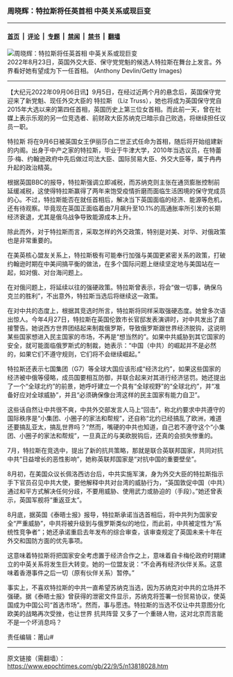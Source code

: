 ### 周晓辉：特拉斯将任英首相 中英关系或现巨变

---

#### [首页](../../../..?n13818028) &nbsp;|&nbsp; [评论](../../../../../epoch-comment?n13818028) &nbsp;|&nbsp; [专题](../../../../../epoch-special?n13818028) &nbsp;|&nbsp; [禁闻](../../../../../epoch-news?n13818028) &nbsp;|&nbsp; [禁书](../../../../../books?n13818028) &nbsp;|&nbsp; [翻墙](https://github.com/gfw-breaker/nogfw/blob/master/README.md?n13818028)


<div><img alt="周晓辉：特拉斯将任英首相 中英关系或现巨变" class="attachment-djy_600_400 size-djy_600_400 wp-post-image" src="https://i.epochtimes.com/assets/uploads/2022/09/id13817438-GettyImages-1417440877-600x400.jpg"/>
<div class="caption">
 2022年8月23日，英国外交大臣、保守党党魁的候选人特拉斯在舞台上发言。外界看好她有望成为下一任首相。 (Anthony Devlin/Getty Images)
</div></div><hr/><div class="post_content" id="artbody" itemprop="articleBody">
 <!-- article content begin -->
 <p>
  【大纪元2022年09月06日讯】9月5日，在经过近两个月的悬念后，英国保守党迎来了新党魁、现任外交大臣的
  <ok href="https://www.epochtimes.com/gb/tag/%E7%89%B9%E6%8B%89%E6%96%AF.html">
   特拉斯
  </ok>
  （Liz Truss），她也将成为英国保守党自2015年大选以来的第四任首相，英国历史上第三位女首相。而此前一天，曾在社媒上表示乐观的另一位竞选者、前财政大臣苏纳克已暗示自己败选，将继续担任议员一职。
 </p>
 <p>
  <ok href="https://www.epochtimes.com/gb/tag/%E7%89%B9%E6%8B%89%E6%96%AF.html">
   特拉斯
  </ok>
  将在9月6日被英国女王伊丽莎白二世正式任命为首相，随后将开始组建新的内阁。出身于中产之家的特拉斯，毕业于牛津大学，2010年当选议员，在特蕾莎·梅、约翰逊政府中先后做过司法大臣、国际贸易大臣、外交大臣等，属于冉冉升起的政治精英。
 </p>
 <p>
  根据英国BBC的报导，特拉斯强调立即减税，而苏纳克则主张在通货膨胀控制前延缓减税，这使得特拉斯赢得了两年来饱受疫情折磨而面临生活困境的保守党成员的心。不过，特拉斯能否在就任首相后，解决当下英国面临的经济、能源等危机，还有待观察。毕竟现在英国正面临着由7月飙升至10.1%的高通胀率所引发的长期经济衰退，尤其是俄乌战争导致能源成本上升。
 </p>
 <p>
  除此而外，对于特拉斯而言，采取怎样的外交政策，特别是对美、对华、对俄政策也是非常重要的。
 </p>
 <p>
  在美英核心盟友关系上，特拉斯极有可能奉行加强与美国更紧密关系的政策，打破约翰逊时期在中美间搞平衡的做法，在多个国际问题上继续坚定地与美国站在一起，如对俄、对台海问题上。
 </p>
 <p>
  在对俄问题上，将延续以往的强硬政策。特拉斯曾表示，将会“做一切事，确保乌克兰的胜利”，不出意外，特拉斯当选后将继续这一政策。
 </p>
 <p>
  在对中共的态度上，根据其竞选时所言，特拉斯将同样采取强硬态度。她曾多次语出惊人。今年4月27日，特拉斯在英国伦敦市长官邸发表演讲时，对中共发出了直接警告。她说西方世界团结起来制裁俄罗斯，导致俄罗斯跟世界经济脱钩，这说明某些国家想进入民主国家的市场，不再是“想当然的”。如果中共威胁到其它国家的安全，就可能面临俄罗斯式的制裁，她表示：“中国（中共）的崛起并不是必然的，如果它们不遵守规则，它们将不会继续崛起。”
 </p>
 <p>
  特拉斯还表示七国集团（G7）等全球大国应该形成“经济北约”，如果这些国家的经济被中俄等侵略，成员国要相互防御，并联合起来对其进行经济惩罚。她还提出了一个“全球北约”的前景，她呼吁建立一个具有“全球视野”的“全球北约”，并“准备好应对全球威胁”，并且“必须确保像台湾这样的民主国家有能力自卫”。
 </p>
 <p>
  这些话自然让中共很不爽，中共外交部发言人马上“回击”，称北约要求中共遵守的国际秩序是“小集团、小圈子的家法和帮规”，还自称“北约已经搞乱了欧洲，难道还要搞乱亚太，搞乱世界吗？”然而，嘴硬的中共也知道，自己若不遵守这个“小集团、小圈子的家法和帮规”，一旦真正的与美欧脱钩后，还真的会损失惨重的。
 </p>
 <p>
  7月，特拉斯在竞选中，提出了新的抗共策略，那就是联合英联邦国家，共同对抗中共“日益增长的恶性影响”，她称英联邦国家是“对抗中国的重要壁垒”。
 </p>
 <p>
  8月初，在美国众议长佩洛西访台后，中共实施军演，身为外交大臣的特拉斯指示手下官员召见中共大使，要他解释中共对台湾的威胁行为，“英国敦促中国（中共）通过和平方式解决任何分歧，不要用威胁、使用武力或胁迫的（手段）。”她还曾表示，英国军舰将“重返亚太”。
 </p>
 <p>
  8月底，据英国《泰晤士报》报导，特拉斯承诺当选首相后，将中共列为国家安全“严重威胁”，中共将被升级到与俄罗斯类似的地位，而此前，中共被定性为“系统性竞争者”；她还承诺重启去年发布的综合审查，该审查规定了英国未来十年在外交和国防方面的优先事项。
 </p>
 <p>
  这意味着特拉斯将把国家安全考虑置于经济合作之上，意味着自卡梅伦政府时期建立的中英关系将发生巨大转变。她的一位盟友说：“不会再有经济伙伴关系。这意味着香港事件之后一切（原有伙伴关系）暂停。”
 </p>
 <p>
  事实上，不喜欢特拉斯的中共一直希望苏纳克当选，因为苏纳克对中共的立场并不强硬。据《泰晤士报》曾获得的泄密文件显示，苏纳克将签署一份贸易协议，使英国成为中国公司“首选市场”。然而，事与愿违。特拉斯的当选不仅让中共意图分化欧美的战略再次受挫，也让世界
  <ok href="https://www.epochtimes.com/gb/tag/%E6%8A%97%E5%85%B1%E9%98%B5%E8%90%A5.html">
   抗共阵营
  </ok>
  又多了一个重磅人物，这对北京而言能不是一个坏消息吗？
 </p>
 <p>
  责任编辑：莆山#
 </p>
 <!-- article content end -->
 <div id="below_article_ad">
 </div>
</div>


---

原文链接（需翻墙）：https://www.epochtimes.com/gb/22/9/5/n13818028.htm